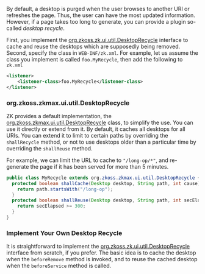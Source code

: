 

By default, a desktop is purged when the user browses to another URI or
refreshes the page. Thus, the user can have the most updated
information. However, if a page takes too long to generate, you can
provide a plugin so-called *desktop recycle*.

First, you implement the
[org.zkoss.zk.ui.util.DesktopRecycle](https://www.zkoss.org/javadoc/latest/zk/org/zkoss/zk/ui/util/DesktopRecycle.html)
interface to cache and reuse the desktops which are supposedly being
removed. Second, specify the class in `WEB-INF/zk.xml`. For example, let
us assume the class you implement is called `foo.MyRecycle`, then add
the following to `zk.xml`

```xml
<listener>
    <listener-class>foo.MyRecycle</listener-class>
</listener>
```

### org.zkoss.zkmax.ui.util.DesktopRecycle

ZK provides a default implementation, the
[org.zkoss.zkmax.ui.util.DesktopRecycle](https://www.zkoss.org/javadoc/latest/zk/org/zkoss/zkmax/ui/util/DesktopRecycle.html) class, to
simplify the use. You can use it directly or extend from it. By default,
it caches all desktops for all URIs. You can extend it to limit to
certain paths by overriding the `shallRecycle` method, or not to use
desktops older than a particular time by overriding the `shallReuse`
method.

For example, we can limit the URL to cache to `"/long-op/*"`, and
re-generate the page if it has been served for more than 5 minutes.

```java
public class MyRecycle extends org.zkoss.zkmax.ui.util.DesktopRecycle {
  protected boolean shallCache(Desktop desktop, String path, int cause) {
    return path.startsWith("/long-op");
  }
  protected boolean shallReuse(Desktop desktop, String path, int secElapsed) {
    return secElapsed >= 300;
  }
}
```

### Implement Your Own Desktop Recycle

It is straightforward to implement the
[org.zkoss.zk.ui.util.DesktopRecycle](https://www.zkoss.org/javadoc/latest/zk/org/zkoss/zk/ui/util/DesktopRecycle.html)
interface from scratch, if you prefer. The basic idea is to cache the
desktop when the `beforeRemove` method is invoked, and to reuse the
cached desktop when the `beforeService` method is called.
